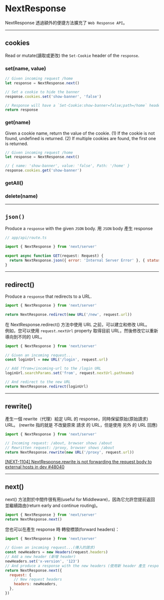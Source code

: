 # NextResponse
NextResponse 透過額外的便捷方法擴充了 `Web Response API`。

---

## cookies
Read or mutate(讀取或更改) the `Set-Cookie` header of the `response`.

### set(name, value)
```js
// Given incoming request /home
let response = NextResponse.next()

// Set a cookie to hide the banner
response.cookies.set('show-banner', 'false')

// Response will have a `Set-Cookie:show-banner=false;path=/home` header
return response
```

### get(name)
Given a cookie name, return the value of the cookie. 
(1) If the cookie is not found, undefined is returned. 
(2) If multiple cookies are found, the first one is returned.

```js
// Given incoming request /home
let response = NextResponse.next()

// { name: 'show-banner', value: 'false', Path: '/home' }
response.cookies.get('show-banner')

```

### getAll()
### delete(name)

---

## `json()`
Produce a `response` with the given `JSON` body.
用 `JSON` body 產生 response

```js
// app/api/route.ts

import { NextResponse } from 'next/server'
 
export async function GET(request: Request) {
  return NextResponse.json({ error: 'Internal Server Error' }, { status: 500 })
}
```

---

## redirect()
Produce a `response` that redirects to a URL.

```js
import { NextResponse } from 'next/server'
 
return NextResponse.redirect(new URL('/new', request.url))
```
在 NextResponse.redirect() 方法中使用 URL 之前，可以建立和修改 URL。   
例如，您可以使用 `request.nextUrl` property 取得目前 URL，然後修改它以重新導向到不同的 URL。

```js
import { NextResponse } from 'next/server'
 
// Given an incoming request...
const loginUrl = new URL('/login', request.url)

// Add ?from=/incoming-url to the /login URL
loginUrl.searchParams.set('from', request.nextUrl.pathname)

// And redirect to the new URL
return NextResponse.redirect(loginUrl)

```

---

## rewrite()

產生一個 rewrite（代理）給定 URL 的 response，同時保留原始(原始請求) URL。
(rewrite 指的就是 不改變原來 請求 的 URL，但是使用 另外 的 URL 回應)

```js
import { NextResponse } from 'next/server'
 
// Incoming request: /about, browser shows /about
// Rewritten request: /proxy, browser shows /about
return NextResponse.rewrite(new URL('/proxy', request.url))

```

[[NEXT-1104] NextResponse.rewrite is not forwarding the request body to external hosts in dev #48040](https://github.com/vercel/next.js/issues/48040)

---

## next()
next() 方法對於中間件很有用(useful for Middleware)，因為它允許您提前返回並繼續路由(return early and continue routing)。

```js
import { NextResponse } from 'next/server'
return NextResponse.next()
```

您也可以在產生 response 時 轉發標頭(forward headers)：

```js
import { NextResponse } from 'next/server'
 
// Given an incoming request...(傳入的請求)
const newHeaders = new Headers(request.headers)
// Add a new header (新增 header)
newHeaders.set('x-version', '123')
// And produce a response with the new headers (使用新 header 產生 response)
return NextResponse.next({
  request: {
    // New request headers
    headers: newHeaders,
  },
})

```



